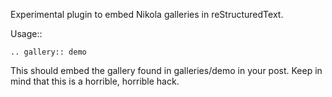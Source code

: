 Experimental plugin to embed Nikola galleries in reStructuredText.

Usage::

    .. gallery:: demo

This should embed the gallery found in galleries/demo in your post.
Keep in mind that this is a horrible, horrible hack.
